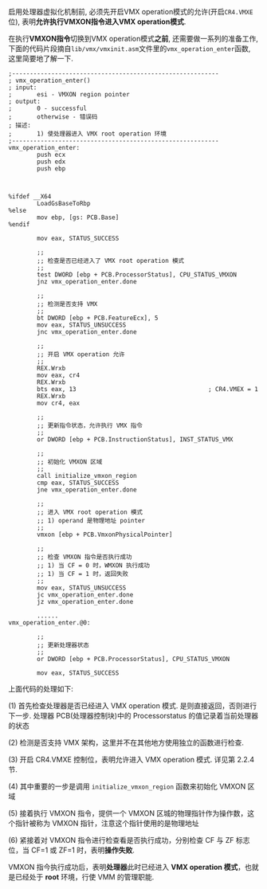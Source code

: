 

启用处理器虚拟化机制前, 必须先开启VMX operation模式的允许(开启`CR4.VMXE`位), 表明**允许执行VMXON指令进入VMX operation模式**.

在执行**VMXON指令**切换到VMX operation模式**之前**, 还需要做一系列的准备工作, 下面的代码片段摘自`lib/vmx/vmxinit.asm`文件里的`vmx_operation_enter`函数, 这里简要地了解一下.

```x86asm
;----------------------------------------------------------
; vmx_operation_enter()
; input:
;       esi - VMXON region pointer
; output:
;       0 - successful
;       otherwise - 错误码
; 描述: 
;       1) 使处理器进入 VMX root operation 环境
;----------------------------------------------------------
vmx_operation_enter:
        push ecx
        push edx
        push ebp
        
                
        
%ifdef __X64        
        LoadGsBaseToRbp
%else
        mov ebp, [gs: PCB.Base]
%endif

        mov eax, STATUS_SUCCESS
        
        ;;
        ;; 检查是否已经进入了 VMX root operation 模式
        ;;
        test DWORD [ebp + PCB.ProcessorStatus], CPU_STATUS_VMXON
        jnz vmx_operation_enter.done

        ;;
        ;; 检测是否支持 VMX 
        ;;
        bt DWORD [ebp + PCB.FeatureEcx], 5
        mov eax, STATUS_UNSUCCESS
        jnc vmx_operation_enter.done        
        
        ;;
        ;; 开启 VMX operation 允许
        ;;
        REX.Wrxb
        mov eax, cr4
        REX.Wrxb
        bts eax, 13                                     ; CR4.VMEX = 1
        REX.Wrxb
        mov cr4, eax
        
        ;;
        ;; 更新指令状态，允许执行 VMX 指令
        ;;
        or DWORD [ebp + PCB.InstructionStatus], INST_STATUS_VMX
        
        ;;
        ;; 初始化 VMXON 区域
        ;;
        call initialize_vmxon_region
        cmp eax, STATUS_SUCCESS
        jne vmx_operation_enter.done

        ;;
        ;; 进入 VMX root operation 模式
        ;; 1) operand 是物理地址 pointer
        ;;
        vmxon [ebp + PCB.VmxonPhysicalPointer]

        ;;
        ;; 检查 VMXON 指令是否执行成功
        ;; 1) 当 CF = 0 时，WMXON 执行成功
        ;; 1) 当 CF = 1 时，返回失败
        ;;
        mov eax, STATUS_UNSUCCESS
        jc vmx_operation_enter.done
        jz vmx_operation_enter.done

        ......
vmx_operation_enter.@0:        
                
        ;;
        ;; 更新处理器状态
        ;;
        or DWORD [ebp + PCB.ProcessorStatus], CPU_STATUS_VMXON
        
        mov eax, STATUS_SUCCESS
```

上面代码的处理如下:

(1) 首先检查处理器是否已经进入 VMX operation 模式. 是则直接返回，否则进行下一步. 处理器 PCB(处理器控制块)中的 Processorstatus 的值记录着当前处理器的状态

(2) 检测是否支持 VMX 架构，这里并不在其他地方使用独立的函数进行检查.   

(3) 开启 CR4.VMXE 控制位，表明允许进入 VMX operation 模式. 详见第 2.2.4 节. 

(4) 其中重要的一步是调用 `initialize_vmxon_region` 函数来初始化 VMXON 区域

(5) 接着执行 VMXON 指令，提供一个 VMXON 区城的物理指针作为操作数，这个指针被称为 VMXON 指针，注意这个指针使用的是物理地址

(6) 紧接着对 VMXON 指令进行检查看是否执行成功，分别检查 CF 与 ZF 标志位，当 CF=1 或 ZF=1 时，表明**操作失败**. 

VMXON 指今执行成功后，表明**处理器**此时已经进入 **VMX operation 模式**，也就是已经处于 **root** 环境，行使 VMM 的管理职能. 